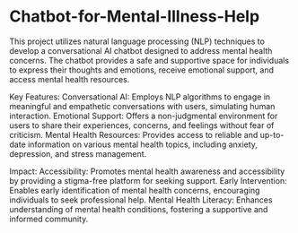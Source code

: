 # Chatbot-for-Mental-Illness-Help

This project utilizes natural language processing (NLP) techniques to develop a conversational AI chatbot designed to address mental health concerns. The chatbot provides a safe and supportive space for individuals to express their thoughts and emotions, receive emotional support, and access mental health resources.

Key Features:
Conversational AI: Employs NLP algorithms to engage in meaningful and empathetic conversations with users, simulating human interaction.
Emotional Support: Offers a non-judgmental environment for users to share their experiences, concerns, and feelings without fear of criticism.
Mental Health Resources: Provides access to reliable and up-to-date information on various mental health topics, including anxiety, depression, and stress management.

Impact:
Accessibility: Promotes mental health awareness and accessibility by providing a stigma-free platform for seeking support.
Early Intervention: Enables early identification of mental health concerns, encouraging individuals to seek professional help.
Mental Health Literacy: Enhances understanding of mental health conditions, fostering a supportive and informed community.


